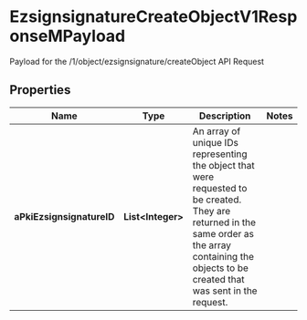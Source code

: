 

# EzsignsignatureCreateObjectV1ResponseMPayload

Payload for the /1/object/ezsignsignature/createObject API Request

## Properties

Name | Type | Description | Notes
------------ | ------------- | ------------- | -------------
**aPkiEzsignsignatureID** | **List&lt;Integer&gt;** | An array of unique IDs representing the object that were requested to be created.  They are returned in the same order as the array containing the objects to be created that was sent in the request. | 



